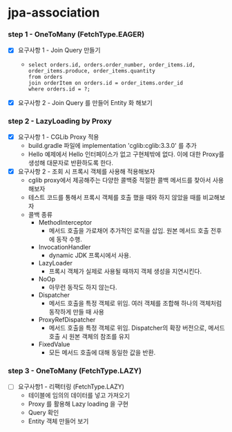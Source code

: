 # jpa-association

### step 1 - OneToMany (FetchType.EAGER)

- [x] 요구사항 1 - Join Query 만들기
  - ```angular2html
    select orders.id, orders.order_number, order_items.id, order_items.produce, order_items.quantity
    from orders
    join orderItem on orders.id = order_items.order_id
    where orders.id = ?;
    ```
- [x] 요구사항 2 - Join Query 를 만들어 Entity 화 해보기

### step 2 - LazyLoading by Proxy

- [x] 요구사항 1 - CGLib Proxy 적용
  - build.gradle 파일에 implementation 'cglib:cglib:3.3.0' 를 추가
  - Hello 예제에서 Hello 인터페이스가 없고 구현체밖에 없다. 이에 대한 Proxy를 생성해 대문자로 반환하도록 한다.
- [x] 요구사항 2 - 조회 시 프록시 객체를 사용해 적용해보자
  - cglib proxy에서 제공해주는 다양한 콜백중 적절한 콜백 메서드를 찾아서 사용해보자
  - 테스트 코드를 통해서 프록시 객체를 호출 했을 때와 하지 않았을 때를 비교해보자
  - 콜백 종류
    - MethodInterceptor
      - 메서드 호출을 가로채어 추가적인 로직을 삽입. 원본 메서드 호출 전후에 동작 수행.
    - InvocationHandler
      - dynamic JDK 프록시에서 사용.
    - LazyLoader
      - 프록시 객체가 실제로 사용될 때까지 객체 생성을 지연시킨다.
    - NoOp
      - 아무런 동작도 하지 않는다.
    - Dispatcher
      - 메서드 호출을 특정 객체로 위임. 여러 객체를 조합해 하나의 객체처럼 동작하게 만들 때 사용
    - ProxyRefDispatcher
      - 메서드 호출을 특정 객체로 위임. Dispatcher의 확장 버전으로, 메서드 호출 시 원본 객체의 참조를 유지
    - FixedValue
      - 모든 메서드 호출에 대해 동일한 값을 반환.

### step 3 - OneToMany (FetchType.LAZY)

- [ ] 요구사항1 - 리팩터링 (FetchType.LAZY)
  - 테이블에 임의의 데이터를 넣고 가져오기
  - Proxy 를 활용해 Lazy loading 을 구현
  - Query 확인
  - Entity 객체 만들어 보기
    
    
